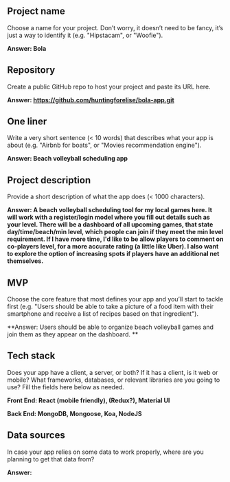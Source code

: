 ## Project name

Choose a name for your project. Don’t worry, it doesn’t need to be fancy, it’s just a way to identify it (e.g. "Hipstacam", or "Woofie").

**Answer: Bola**

## Repository

Create a public GitHub repo to host your project and paste its URL here.

**Answer: https://github.com/huntingforelise/bola-app.git**

## One liner

Write a very short sentence (< 10 words) that describes what your app is about (e.g. "Airbnb for boats", or "Movies recommendation engine").

**Answer: Beach volleyball scheduling app**

## Project description

Provide a short description of what the app does (< 1000 characters).

**Answer: A beach volleyball scheduling tool for my local games here. It will work with a register/login model where you fill out details such as your level. There will be a dashboard of all upcoming games, that state day/time/beach/min level, which people can join if they meet the min level requirement. If I have more time, I'd like to be allow players to comment on co-players level, for a more accurate rating (a little like Uber). I also want to explore the option of increasing spots if players have an additional net themselves.**

## MVP

Choose the core feature that most defines your app and you’ll start to tackle first (e.g. "Users should be able to take a picture of a food item with their smartphone and receive a list of recipes based on that ingredient").

**Answer: Users should be able to organize beach volleyball games and join them as they appear on the dashboard. **

## Tech stack

Does your app have a client, a server, or both? If it has a client, is it web or mobile? What frameworks, databases, or relevant libraries are you going to use? Fill the fields here below as needed.

**Front End: React (mobile friendly),  (Redux?), Material UI**

**Back End: MongoDB, Mongoose, Koa, NodeJS**

## Data sources

In case your app relies on some data to work properly, where are you planning to get that data from?

**Answer:**
